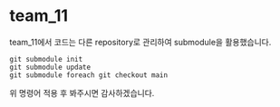# team_11
team_11에서 코드는 다른 repository로 관리하여 submodule을 활용했습니다.
```
git submodule init
git submodule update
git submodule foreach git checkout main
```
위 명령어 적용 후 봐주시면 감사하겠습니다.
